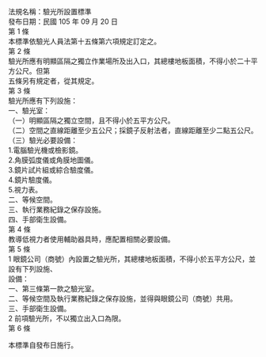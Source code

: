 法規名稱：驗光所設置標準  
發布日期：民國 105 年 09 月 20 日  
第 1 條  
本標準依驗光人員法第十五條第六項規定訂定之。  
第 2 條  
驗光所應有明顯區隔之獨立作業場所及出入口，其總樓地板面積，不得小於二十平方公尺。但第  
五條另有規定者，從其規定。  
第 3 條  
驗光所應有下列設施：  
一、驗光室：  
（一）明顯區隔之獨立空間，且不得小於五平方公尺。  
（二）空間之直線距離至少五公尺；採鏡子反射法者，直線距離至少二點五公尺。  
（三）驗光必要設備：  
1.電腦驗光機或檢影鏡。  
2.角膜弧度儀或角膜地圖儀。  
3.鏡片試片組或綜合驗度儀。  
4.鏡片驗度儀。  
5.視力表。  
二、等候空間。  
三、執行業務紀錄之保存設施。  
四、手部衛生設備。  
第 4 條  
教導低視力者使用輔助器具時，應配置相關必要設備。  
第 5 條  
1 眼鏡公司（商號）內設置之驗光所，其總樓地板面積，不得小於五平方公尺，並設有下列設施、  
設備：  
一、第三條第一款之驗光室。  
二、等候空間及執行業務紀錄之保存設施，並得與眼鏡公司（商號）共用。  
三、手部衛生設備。  
2 前項驗光所，不以獨立出入口為限。  
第 6 條  


本標準自發布日施行。  


